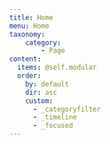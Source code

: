 ```yaml
---
title: Home
menu: Home
taxonomy:
    category:
        - Page
content:
  items: @self.modular
  order:
    by: default
    dir: asc
    custom:
      - _categoryfilter
      - _timeline
      - _focused
---
```

